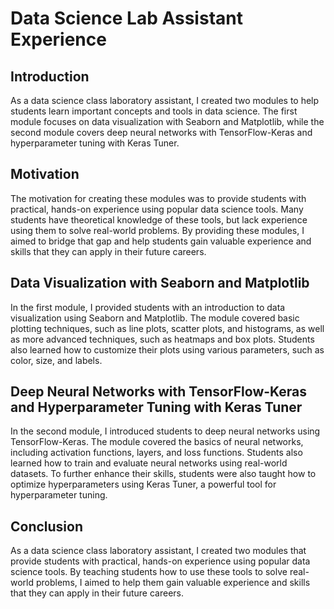 # Data Science Lab Assistant Experience

## Introduction
As a data science class laboratory assistant, I created two modules to help students learn important concepts and tools in data science. The first module focuses on data visualization with Seaborn and Matplotlib, while the second module covers deep neural networks with TensorFlow-Keras and hyperparameter tuning with Keras Tuner.

## Motivation
The motivation for creating these modules was to provide students with practical, hands-on experience using popular data science tools. Many students have theoretical knowledge of these tools, but lack experience using them to solve real-world problems. By providing these modules, I aimed to bridge that gap and help students gain valuable experience and skills that they can apply in their future careers.

## Data Visualization with Seaborn and Matplotlib
In the first module, I provided students with an introduction to data visualization using Seaborn and Matplotlib. The module covered basic plotting techniques, such as line plots, scatter plots, and histograms, as well as more advanced techniques, such as heatmaps and box plots. Students also learned how to customize their plots using various parameters, such as color, size, and labels.

## Deep Neural Networks with TensorFlow-Keras and Hyperparameter Tuning with Keras Tuner
In the second module, I introduced students to deep neural networks using TensorFlow-Keras. The module covered the basics of neural networks, including activation functions, layers, and loss functions. Students also learned how to train and evaluate neural networks using real-world datasets. To further enhance their skills, students were also taught how to optimize hyperparameters using Keras Tuner, a powerful tool for hyperparameter tuning.

## Conclusion
As a data science class laboratory assistant, I created two modules that provide students with practical, hands-on experience using popular data science tools. By teaching students how to use these tools to solve real-world problems, I aimed to help them gain valuable experience and skills that they can apply in their future careers.